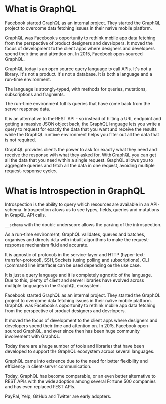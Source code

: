 # What is GraphQL

Facebook started GraphQL as an internal project. They started the GraphQL project to overcome data fetching issues in their native mobile platform. 

GraphQL was Facebook's opportunity to rethink mobile app data fetching from the perspective of product designers and developers. It moved the focus of development to the client apps where designers and developers spend their time and attention on. In 2015, Facebook open-sourced GraphQL.

GraphQL today is an open source query language to call APIs. It's not a library. It's not a product. It's not a database. It is both a language and a run-time environment.

The language is strongly-typed, with methods for queries, mutations, subscriptions and fragments.

The run-time environment fulfils queries that have come back from the server response data.

It is an alternative to the REST API - so instead of hitting a URL endpoint and getting a massive JSON object back, the GraphQL language lets you write a query to request for exactly the data that you want and receive the results while the GraphQL runtime environment helps you filter out all the data that is not required.

GraphQL provides clients the power to ask for exactly what they need and receive the response with what they asked for. With GraphQL you can get all the data that you need within a single request. GraphQL allows you to aggregate queries and fetch all the data in one request, avoiding multiple request-response cycles.

# What is Introspection in GraphQL

Introspection is the ability to query which resources are available in an API-schema. Introspection allows us to see types, fields, queries and mutations in GrapQL API calls.

`__schema` with the double underscore allows the parsing of the introspection.

As a run-time environment, GraphQL validates, queues and batches, organises and directs data with inbuilt algorithms to make the request-response mechanism fluid and accurate.

It is agnostic of protocols in the service-layer and HTTP (hyper-text-transfer-protocol), SSH, Sockets (using polling and subscriptions), CLI (command line interface) can be used depending on the use case.

It is just a query language and it is completely agnostic of the language. Due to this, plenty of client and server libraries have evolved across multiple languages in the GraphQL ecosystem.

Facebook started GraphQL as an internal project. They started the GraphQL project to overcome data fetching issues in their native mobile platform. GraphQL was Facebook's opportunity to rethink mobile app data fetching from the perspective of product designers and developers.

It moved the focus of development to the client apps where designers and developers spend their time and attention on. In 2015, Facebook open-sourced GraphQL, and ever since then has been huge community involvement with GraphQL.

Today there are a huge number of tools and libraries that have been developed to support the GraphQL ecosystem across several languages.

GraphQL came into existence due to the need for better flexibility and efficiency in client-server communication.

Today, GraphQL has become comparable, or an even better alternative to REST APIs with the wide adoption among several Fortune 500 companies and has even replaced REST APIs.

PayPal, Yelp, GitHub and Twitter are early adopters.
